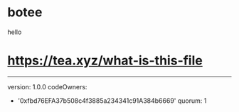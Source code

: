 # botee
hello

# https://tea.xyz/what-is-this-file
---
version: 1.0.0
codeOwners:
  - '0xfbd76EFA37b508c4f3885a234341c91A384b6669'
quorum: 1
